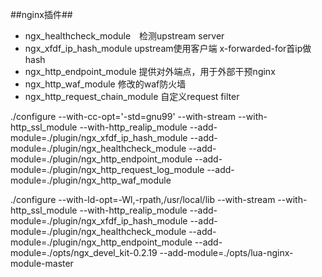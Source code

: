 ##nginx插件##
- ngx_healthcheck_module　检测upstream server
- ngx_xfdf_ip_hash_module upstream使用客户端 x-forwarded-for首ip做hash
- ngx_http_endpoint_module 提供对外端点，用于外部干预nginx 
- ngx_http_waf_module 修改的waf防火墙
- ngx_http_request_chain_module 自定义request filter

./configure --with-cc-opt='-std=gnu99' --with-stream  --with-http_ssl_module --with-http_realip_module --add-module=./plugin/ngx_xfdf_ip_hash_module --add-module=./plugin/ngx_healthcheck_module --add-module=./plugin/ngx_http_endpoint_module --add-module=./plugin/ngx_http_request_log_module --add-module=./plugin/ngx_http_waf_module

./configure --with-ld-opt=-Wl,-rpath,/usr/local/lib --with-stream  --with-http_ssl_module --with-http_realip_module --add-module=./plugin/ngx_xfdf_ip_hash_module --add-module=./plugin/ngx_healthcheck_module --add-module=./plugin/ngx_http_endpoint_module --add-module=./opts/ngx_devel_kit-0.2.19 --add-module=./opts/lua-nginx-module-master